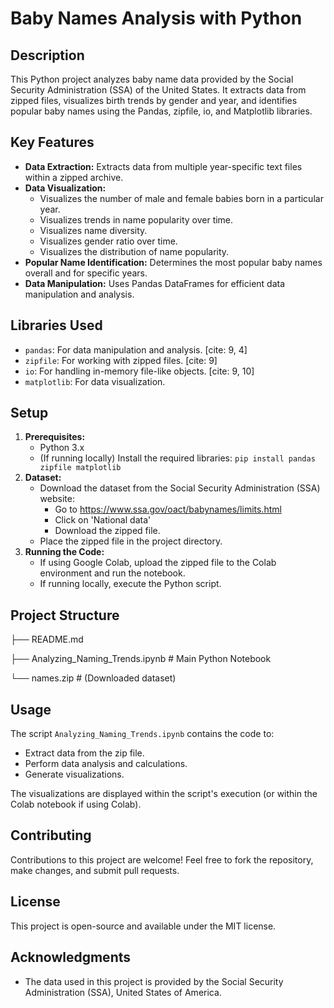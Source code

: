 #   Baby Names Analysis with Python

##   Description

This Python project analyzes baby name data provided by the Social Security Administration (SSA) of the United States. It extracts data from zipped files, visualizes birth trends by gender and year, and identifies popular baby names using the Pandas, zipfile, io, and Matplotlib libraries. 

##   Key Features

* **Data Extraction:** Extracts data from multiple year-specific text files within a zipped archive. 
* **Data Visualization:**
    * Visualizes the number of male and female babies born in a particular year. 
    * Visualizes trends in name popularity over time.
    * Visualizes name diversity.
    * Visualizes gender ratio over time.
    * Visualizes the distribution of name popularity.
* **Popular Name Identification:** Determines the most popular baby names overall and for specific years. 
* **Data Manipulation:** Uses Pandas DataFrames for efficient data manipulation and analysis. 

##   Libraries Used

* `pandas`: For data manipulation and analysis. [cite: 9, 4]
* `zipfile`: For working with zipped files. [cite: 9]
* `io`: For handling in-memory file-like objects. [cite: 9, 10]
* `matplotlib`: For data visualization.

##   Setup

1.  **Prerequisites:**
    * Python 3.x
    * (If running locally) Install the required libraries: `pip install pandas zipfile matplotlib`
2.  **Dataset:**
    * Download the dataset from the Social Security Administration (SSA) website:
        * Go to https://www.ssa.gov/oact/babynames/limits.html 
        * Click on 'National data' 
        * Download the zipped file. 
    * Place the zipped file in the project directory.
3.  **Running the Code:**
    * If using Google Colab, upload the zipped file to the Colab environment and run the notebook.
    * If running locally, execute the Python script.

##   Project Structure

├── README.md

├── Analyzing_Naming_Trends.ipynb  # Main Python Notebook

└── names.zip                      # (Downloaded dataset)

##   Usage

The script `Analyzing_Naming_Trends.ipynb` contains the code to:

* Extract data from the zip file.
* Perform data analysis and calculations.
* Generate visualizations.

The visualizations are displayed within the script's execution (or within the Colab notebook if using Colab).

##   Contributing

Contributions to this project are welcome! Feel free to fork the repository, make changes, and submit pull requests.

##   License

This project is open-source and available under the MIT license.

##   Acknowledgments

* The data used in this project is provided by the Social Security Administration (SSA), United States of America.
